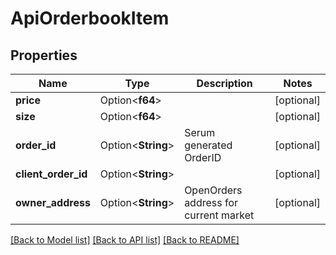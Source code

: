 # ApiOrderbookItem

## Properties

Name | Type | Description | Notes
------------ | ------------- | ------------- | -------------
**price** | Option<**f64**> |  | [optional]
**size** | Option<**f64**> |  | [optional]
**order_id** | Option<**String**> | Serum generated OrderID | [optional]
**client_order_id** | Option<**String**> |  | [optional]
**owner_address** | Option<**String**> | OpenOrders address for current market | [optional]

[[Back to Model list]](../README.md#documentation-for-models) [[Back to API list]](../README.md#documentation-for-api-endpoints) [[Back to README]](../README.md)


